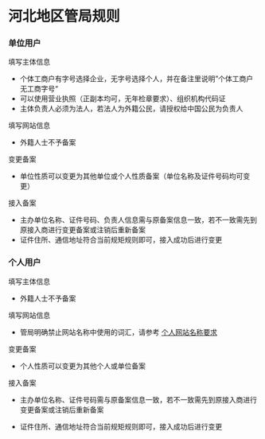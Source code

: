 # 河北地区管局规则

### 单位用户

填写主体信息
* 个体工商户有字号选择企业，无字号选择个人，并在备注里说明”个体工商户无工商字号“
* 可以使用营业执照（正副本均可，无年检章要求）、组织机构代码证
* 主体负责人必须为法人，若法人为外籍公民，请授权给中国公民为负责人

填写网站信息
* 外籍人士不予备案

变更备案
* 单位性质可以变更为其他单位或个人性质备案（单位名称及证件号码均可变更）

接入备案

* 主办单位名称、证件号码、负责人信息需与原备案信息一致，若不一致需先到原接入商进行变更备案或注销后重新备案
* 证件住所、通信地址符合当前规矩规则即可，接入成功后进行变更

### 个人用户
填写主体信息

* 外籍人士不予备案

填写网站信息

* 管局明确禁止网站名称中使用的词汇，请参考 [个人网站名称要求](../备案基础知识/个人网站名称要求.md)

变更备案

* 个人性质可以变更为其他个人或单位备案
 
接入备案

* 主办单位名称、证件号码需与原备案信息一致，若不一致需先到原接入商进行变更备案或注销后重新备案
* 证件住所、通信地址符合当前规矩规则即可，接入成功后进行变更


  [1]: n